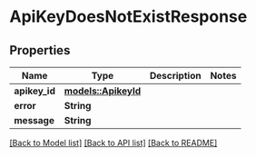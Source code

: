 # ApiKeyDoesNotExistResponse

## Properties

Name | Type | Description | Notes
------------ | ------------- | ------------- | -------------
**apikey_id** | [**models::ApikeyId**](Apikey_Id.md) |  | 
**error** | **String** |  | 
**message** | **String** |  | 

[[Back to Model list]](../README.md#documentation-for-models) [[Back to API list]](../README.md#documentation-for-api-endpoints) [[Back to README]](../README.md)


